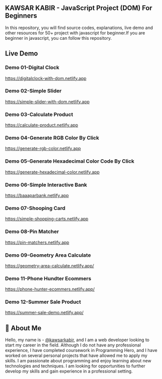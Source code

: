 ## KAWSAR KABIR - JavaScript Project (DOM) For Beginners

In this repository, you will find source codes, explanations, live demo and other resources for 50+ project with javascript for beginner.If you are beginner in javascript, you can follow this repository.

## Live Demo
### Demo 01-Digital Clock
https://digitalclock-with-dom.netlify.app
### Demo 02-Simple Slider
https://simple-slider-with-dom.netlify.app
### Demo 03-Calculate Product
https://calculate-product.netlify.app
### Demo 04-Generate RGB Color By Click
https://generate-rgb-color.netlify.app
### Demo 05-Generate Hexadecimal Color Code By Click
https://generate-hexadecimal-color.netlify.app
### Demo 06-Simple Interactive Bank
https://baaaparbank.netlify.app
### Demo 07-Shooping Card
https://simple-shopping-carts.netlify.app
### Demo 08-Pin Matcher
https://pin-matchers.netlify.app
 
### Demo 09-Geometry Area Calculate
https://geometry-area-calculate.netlify.app/
### Demo 11-Phone Hundter Ecommers
https://phone-hunter-ecommers.netlify.app/

### Demo 12-Summer Sale Product
https://summer-sale-demo.netlify.app/


## 🚀 About Me
Hello, my name is - [@kawsarkabir](https://www.linkedin.com/in/kawsarkabir), and I am a web developer looking to start my career in the field. Although I do not have any professional experience, I have completed coursework in Programming Hero, and I have worked on several personal projects that have allowed me to apply my skills. I am passionate about programming and enjoy learning about new technologies and techniques. I am looking for opportunities to further develop my skills and gain experience in a professional setting.


